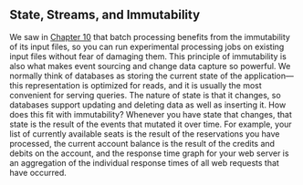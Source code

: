 ## State, Streams, and Immutability 
We saw in [Chapter 10](ch10.html#ch_batch) that batch processing benefits from the immutability of its input files, so
you can run experimental processing jobs on existing input files without fear of damaging them. This
principle of immutability is also what makes event sourcing and change data capture so powerful. 
We normally think of databases as storing the current state of the application—this
representation is optimized for reads, and it is usually the most convenient for serving queries.
The nature of state is that it changes, so databases support updating and deleting data as
well as inserting it. How does this fit with immutability? Whenever you have state that changes, that state is the result of the events that mutated it over
time. For example, your list of currently available seats is the result of the reservations you have
processed, the current account balance is the result of the credits and debits on the account, and
the response time graph for your web server is an aggregation of the individual response times of
all web requests that have occurred.